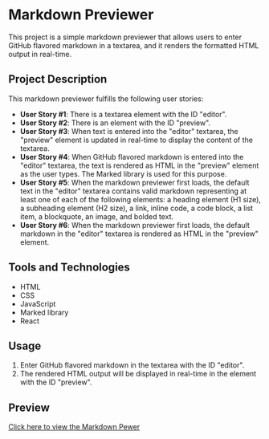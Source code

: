 # Markdown Previewer

This project is a simple markdown previewer that allows users to enter GitHub flavored markdown in a textarea, and it renders the formatted HTML output in real-time.

## Project Description

This markdown previewer fulfills the following user stories:

- **User Story #1**: There is a textarea element with the ID "editor".
- **User Story #2**: There is an element with the ID "preview".
- **User Story #3**: When text is entered into the "editor" textarea, the "preview" element is updated in real-time to display the content of the textarea.
- **User Story #4**: When GitHub flavored markdown is entered into the "editor" textarea, the text is rendered as HTML in the "preview" element as the user types. The Marked library is used for this purpose.
- **User Story #5**: When the markdown previewer first loads, the default text in the "editor" textarea contains valid markdown representing at least one of each of the following elements: a heading element (H1 size), a subheading element (H2 size), a link, inline code, a code block, a list item, a blockquote, an image, and bolded text.
- **User Story #6**: When the markdown previewer first loads, the default markdown in the "editor" textarea is rendered as HTML in the "preview" element.

## Tools and Technologies

- HTML
- CSS
- JavaScript
- Marked library
- React

## Usage

1. Enter GitHub flavored markdown in the textarea with the ID "editor".
2. The rendered HTML output will be displayed in real-time in the element with the ID "preview".

## Preview

[Click here to view the Markdown Pewer](https://chris6six6.github.io/Markdown-Previewer/)

